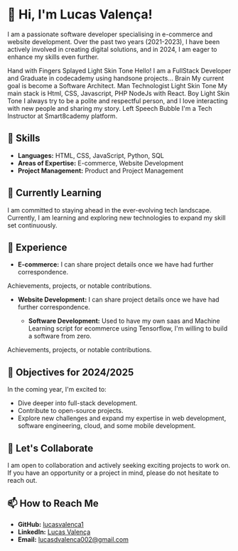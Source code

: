 # 👋 Hi, I'm Lucas Valença!

I am a passionate software developer specialising in e-commerce and website development. Over the past two years (2021-2023), I have been actively involved in creating digital solutions, and in 2024, I am eager to enhance my skills even further.

Hand with Fingers Splayed Light Skin Tone Hello!  I am a FullStack Developer and Graduate in codecademy using handsone projects...
Brain My current goal is become a Software Architect.
Man Technologist Light Skin Tone My main stack is Html, CSS, Javascript, PHP NodeJs with React.
Boy Light Skin Tone I always try to be a polite and respectful person, and I love interacting with new people and sharing my story.
Left Speech Bubble I'm a Tech Instructor at Smart8cademy platform.

## 🔧 Skills

- **Languages:** HTML, CSS, JavaScript, Python, SQL
- **Areas of Expertise:** E-commerce, Website Development
- **Project Management:** Product and Project Management

## 🌱 Currently Learning

I am committed to staying ahead in the ever-evolving tech landscape. Currently, I am learning and exploring new technologies to expand my skill set continuously.

## 💼 Experience


   - **E-commerce:** I can share project details once we have had further correspondence.

Achievements, projects, or notable contributions.


- **Website Development:** I can share project details once we have had further correspondence.

  - **Software Development:** Used to have my own saas and Machine Learning script for ecommerce using Tensorflow, I'm willing to build a software from zero.

Achievements, projects, or notable contributions.
## 🚀 Objectives for 2024/2025

In the coming year, I'm excited to:

- Dive deeper into full-stack development.
- Contribute to open-source projects.
- Explore new challenges and expand my expertise in web development, software engineering, cloud, and some mobile development.


## 🤝 Let's Collaborate

I am open to collaboration and actively seeking exciting projects to work on. If you have an opportunity or a project in mind, please do not hesitate to reach out.

## 📫 How to Reach Me

- **GitHub:** [lucasvalenca1](https://github.com/lucasvalenca1)
- **LinkedIn:** [Lucas Valença](https://www.linkedin.com/in/lucasvalenca01/)
- **Email:** lucasdvalenca002@gmail.com
